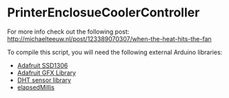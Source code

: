 # PrinterEnclosueCoolerController


For more info check out the following post: http://michaelteeuw.nl/post/123389070307/when-the-heat-hits-the-fan

To compile this script, you will need the following external Arduino libraries:

* [Adafruit SSD1306](https://github.com/adafruit/Adafruit_SSD1306)
* [Adafruit GFX Library](https://github.com/adafruit/Adafruit-GFX-Library)
* [DHT sensor library](https://github.com/adafruit/DHT-sensor-library)
* [elapsedMillis](https://github.com/pfeerick/elapsedMillis)
